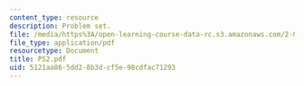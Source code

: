 ```yaml
---
content_type: resource
description: Problem set.
file: /media/https%3A/open-learning-course-data-rc.s3.amazonaws.com/2-068-computational-ocean-acoustics-13-853-spring-2003/5121aa865dd28b3dcf5e98cdfac71293_PS2.pdf
file_type: application/pdf
resourcetype: Document
title: PS2.pdf
uid: 5121aa86-5dd2-8b3d-cf5e-98cdfac71293
---
```

